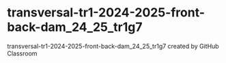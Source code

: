 # transversal-tr1-2024-2025-front-back-dam_24_25_tr1g7
transversal-tr1-2024-2025-front-back-dam_24_25_tr1g7 created by GitHub Classroom
